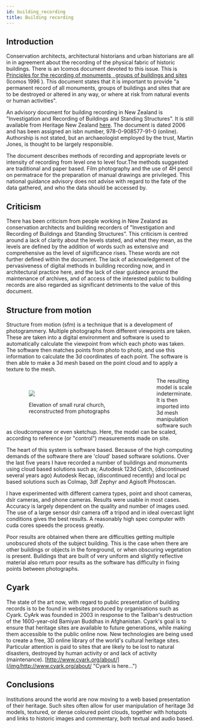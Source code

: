 ```yaml
---
id: building_recording
title: Building recording
---
```

## Introduction
Conservation architects, architectural historians and urban historians are all in in agreement about the recording of the physical fabric of historic buildings. There is an Icomos document devoted to this issue. This is [Principles for the recording of monuments , groups of buildings and sites](/img/https://www.icomos.org/charters/archives-e.pdf) (Icomos 1996 ). This document states that it is important to provide "a permanent record of all monuments, groups of buildings and sites that are to be destroyed or altered in any way, or where at risk from natural events or human activities".
 
An advisory document for building recording in New Zealand is "Investigation and Recording of Buildings and Standing Structures". It is still available from Heritage New Zealand [here](/img/http://www.heritage.org.nz/~/-/media/bd20738fc99e4f69bec8cec6395b251a.ashx). The document is dated 2006 and has been assigned an isbn number, 978-0-908577-91-0 (online). Authorship is not stated, but an archaeologist employed by the trust, Martin Jones, is thought to be largely responsible.

The document describes methods of recording and appropriate levels or intensity of recording from level one to level four.The methods suggested are traditional and paper based. Film photography and the use of 4H pencil on permatrace for the preparation of manual drawings are privileged. This national guidance advisory does not advise with regard to the fate of the data gathered, and who the data should be accessed by.

## Criticism
There has been criticism from people working in New Zealand as conservation architects and building recorders of "Investigation and Recording of Buildings and Standing Structures". This criticism is centred around a lack of clarity about the levels stated, and what they mean, as the levels are defined by the addition of words such as extensive and comprehensive as the level of significance rises. These words are not further defined within the document. The lack of acknowledgement of the pervasiveness of digital methods in building recording now, and in architectural practice here, and the lack of clear guidance around the maintenance of archives, and of access of the interested public to building records are also regarded as significant detriments to the value of this document.


## Structure from motion
Structure from motion (sfm) is a technique that is a development of photogrammery. Multiple photographs from different viewpoints are taken. These are taken into a digital environment and software is used to automatically calculate the viewpoint from which each photo was taken. The software then matches points from photo to photo, and use this information to calculate the 3d coordinates of each point. The software is then able to make a 3d mesh based on the point cloud and to apply a texture to the mesh.

<div class="flex-container">
<div style="display: block; width: 360px; float:left; padding:20px;" >
<figure>
  <p><img src="https://akheritage.ts.r.appspot.com/img/building_rec02.jpg">
  <figcaption>Elevation of small rural church, reconstructed from photographs</a></figcaption>
</figure>
</div>
The resulting model is scale indeterminate. It is then imported into 3d mesh manipulation software such as cloudcomparee or even sketchup. Here, the model can be scaled, according to reference (or "control") measurements made on site. 

 The heart of this system is software based. Because of the high computing demands of the software there are  'cloud' based software solutions. Over the last five years I have recorded a number of buildings and monuments using cloud based solutions such as; Autodesk 123d Catch, (discontinued several years ago) Autodesk Recap, (discontinued recently) and local pc based solutions such as Colmap, 3df Zephyr and Agisoft Photoscan. 

 I have experimented with different camera types, point and shoot cameras, dslr cameras, and phone cameras. Results were usable in most cases. Accuracy is largely dependent on the quality and number of images used. The use of a large sensor dslr camera off a tripod and in ideal overcast light conditions gives the best results.  A reasonably high spec computer with cuda cores speeds the process greatly.

Poor results are obtained when there are difficulties getting multiple unobscured shots of the subject building. This is the case when there are other buildings or objects in the foreground, or when obscuring vegetation is present. Buildings that are built of very uniform and slightly reflective material also return poor results as the software has difficulty in fixing points between photographs.

## Cyark

The state of the art now, with regard to public presentation of building records is to be found in websites produced by organisations such as Cyark.  CyArk was founded in 2003 in response to the Taliban's destruction of the 1600-year-old Bamiyan Buddhas in Afghanistan.  Cyark's goal is to ensure that heritage sites are available to future generations, while making them  accessible to the public online now.  New technologies are being used to create a free, 3D online library of the world's cultural heritage sites. Particular attention is paid to sites that are likely to be  lost to natural disasters, destroyed by human activity or and lack of activity (maintenance). 
[http://www.cyark.org/about/](/img/http://www.cyark.org/about/ "Cyark is here...")

## Conclusions
Institutions around the world are now moving to a web based presentation of their heritage. Such sites often allow for user manipulation of heritage 3d models, textured, or dense coloured point clouds, together with hotspots and links to historic images and commentary, both textual and audio based.

